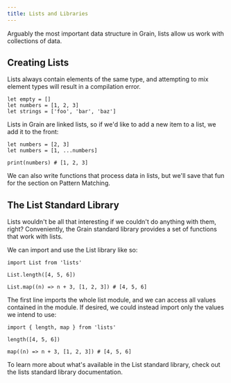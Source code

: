 ```yaml
---
title: Lists and Libraries
---
```


Arguably the most important data structure in Grain, lists allow us work with collections of data.

## Creating Lists

Lists always contain elements of the same type, and attempting to mix element types will result in a compilation error.

```grain
let empty = []
let numbers = [1, 2, 3]
let strings = ['foo', 'bar', 'baz']
```

Lists in Grain are linked lists, so if we'd like to add a new item to a list, we add it to the front:

```grain
let numbers = [2, 3]
let numbers = [1, ...numbers]

print(numbers) # [1, 2, 3]
```

We can also write functions that process data in lists, but we'll save that fun for the section on Pattern Matching.

## The List Standard Library

Lists wouldn't be all that interesting if we couldn't do anything with them, right? Conveniently, the Grain standard library provides a set of functions that work with lists.

We can import and use the List library like so:

```grain
import List from 'lists'

List.length([4, 5, 6])

List.map((n) => n + 3, [1, 2, 3]) # [4, 5, 6]
```

The first line imports the whole list module, and we can access all values contained in the module. If desired, we could instead import only the values we intend to use:

```grain
import { length, map } from 'lists'

length([4, 5, 6])

map((n) => n + 3, [1, 2, 3]) # [4, 5, 6]
```

To learn more about what's available in the List standard library, check out the lists standard library documentation.
